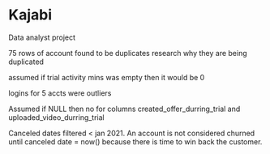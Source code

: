 # Kajabi
Data analyst project


75 rows of account found to be duplicates
 research why they are being duplicated
 
 assumed if trial activity mins was empty then it would be 0
 
 logins for 5 accts were outliers
 
 Assumed if NULL then no for columns created_offer_durring_trial and uploaded_video_durring_trial

Canceled dates filtered < jan 2021. An account is not considered churned until canceled date = now() because there is time to win back the customer.
